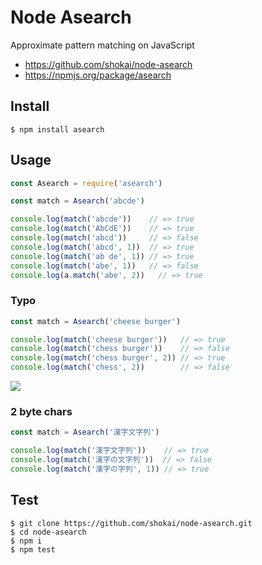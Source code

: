 # Node Asearch
Approximate pattern matching on JavaScript

- https://github.com/shokai/node-asearch
- https://npmjs.org/package/asearch


## Install

    $ npm install asearch

## Usage

```js
const Asearch = require('asearch')

const match = Asearch('abcde')

console.log(match('abcde'))    // => true
console.log(match('AbCdE'))    // => true
console.log(match('abcd'))     // => false
console.log(match('abcd', 1))  // => true
console.log(match('ab de', 1)) // => true
console.log(match('abe', 1))   // => false
console.log(a.match('abe', 2))   // => true
```

### Typo

```js
const match = Asearch('cheese burger')

console.log(match('cheese burger'))   // => true
console.log(match('chess burger'))    // => false
console.log(match('chess burger', 2)) // => true
console.log(match('chess', 2))        // => false
```

<img src="http://gyazo.com/cbbabaf5f48f99a236b129b3df804081.png">


### 2 byte chars

```js
const match = Asearch('漢字文字列')

console.log(match('漢字文字列'))    // => true
console.log(match('漢字の文字列'))  // => false
console.log(match('漢字の字列', 1)) // => true
```


## Test

    $ git clone https://github.com/shokai/node-asearch.git
    $ cd node-asearch
    $ npm i
    $ npm test

